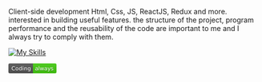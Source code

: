 Client-side development Html, Css, JS, ReactJS, Redux and more. interested in building useful features. the structure of the project, program performance and the reusability of the code are important to me and I always try to comply with them.

[![My Skills](https://skillicons.dev/icons?i=html,css,js,react,redux)](https://skillicons.dev)

<svg xmlns="http://www.w3.org/2000/svg" xmlns:xlink="http://www.w3.org/1999/xlink" width="96" height="20" role="img" aria-label="Coding: always"><title>Coding: always</title><linearGradient id="s" x2="0" y2="100%"><stop offset="0" stop-color="#bbb" stop-opacity=".1"/><stop offset="1" stop-opacity=".1"/></linearGradient><clipPath id="r"><rect width="96" height="20" rx="3" fill="#fff"/></clipPath><g clip-path="url(#r)"><rect width="49" height="20" fill="#555"/><rect x="49" width="47" height="20" fill="#4c1"/><rect width="96" height="20" fill="url(#s)"/></g><g fill="#fff" text-anchor="middle" font-family="Verdana,Geneva,DejaVu Sans,sans-serif" text-rendering="geometricPrecision" font-size="110"><text aria-hidden="true" x="255" y="150" fill="#010101" fill-opacity=".3" transform="scale(.1)" textLength="390">Coding</text><text x="255" y="140" transform="scale(.1)" fill="#fff" textLength="390">Coding</text><text aria-hidden="true" x="715" y="150" fill="#010101" fill-opacity=".3" transform="scale(.1)" textLength="370">always</text><text x="715" y="140" transform="scale(.1)" fill="#fff" textLength="370">always</text></g></svg>

